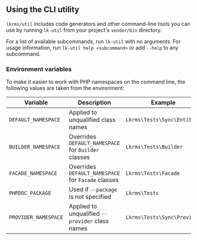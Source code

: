 ## Using the CLI utility

`lkrms/util` includes code generators and other command-line tools you can use
by running `lk-util` from your project's `vendor/bin` directory.

For a list of available subcommands, run `lk-util` with no arguments. For usage
information, run `lk-util help <subcommand>` or add `--help` to any subcommand.

### Environment variables

To make it easier to work with PHP namespaces on the command line, the following
values are taken from the environment:

| Variable             | Description                                         | Example                     |
| -------------------- | --------------------------------------------------- | --------------------------- |
| `DEFAULT_NAMESPACE`  | Applied to unqualified class names                  | `Lkrms\Tests\Sync\Entity`   |
| `BUILDER_NAMESPACE`  | Overrides `DEFAULT_NAMESPACE` for `Builder` classes | `Lkrms\Tests\Builder`       |
| `FACADE_NAMESPACE`   | Overrides `DEFAULT_NAMESPACE` for `Facade` classes  | `Lkrms\Tests\Facade`        |
| `PHPDOC_PACKAGE`     | Used if `--package` is not specified                | `Lkrms\Tests`               |
| `PROVIDER_NAMESPACE` | Applied to unqualified `--provider` class names     | `Lkrms\Tests\Sync\Provider` |

